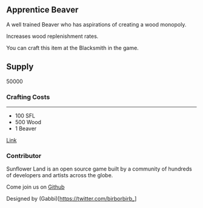 ## Apprentice Beaver

A well trained Beaver who has aspirations of creating a wood monopoly.

Increases wood replenishment rates.

You can craft this item at the Blacksmith in the game.

## Supply

50000

### Crafting Costs

---

- 100 SFL
- 500 Wood
- 1 Beaver

[Link](https://docs.sunflower-land.com/crafting-guide)

### Contributor

Sunflower Land is an open source game built by a community of hundreds of developers and artists across the globe.

Come join us on [Github](https://github.com/sunflower-land/sunflower-land)

Designed by (Gabbi)[https://twitter.com/birborbirb_]
